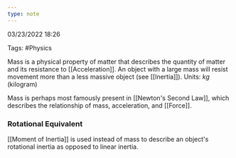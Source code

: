 ```yaml
---
type: note
---
```

03/23/2022 18:26

Tags: #Physics 

Mass is a physical property of matter that describes the quantity of matter and its resistance to [[Acceleration]]. An object with a large mass will resist movement more than a less massive object (see [[Inertia]]). Units: $kg$ (kilogram)

Mass is perhaps most famously present in [[Newton's Second Law]], which describes the relationship of mass, acceleration, and [[Force]].


### Rotational Equivalent
[[Moment of Inertia]] is used instead of mass to describe an object's rotational inertia as opposed to linear inertia. 